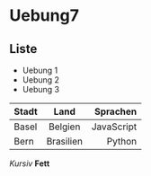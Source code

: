 Uebung7
=======
## Liste
* Uebung 1
* Uebung 2
* Uebung 3

| Stadt | Land | Sprachen |
|:------|:----:|--------: |
|Basel  | Belgien | JavaScript |
|Bern   | Brasilien | Python |

*Kursiv*
**Fett**
